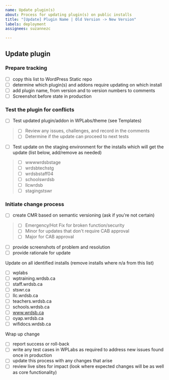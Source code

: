 ```yaml
---
name: Update plugin(s)
about: Process for updating plugin(s) on public installs
title: "[Update] Plugin Name | Old Version -> New Version"
labels: deployment
assignees: suzannezc

---
```


## Update plugin

### Prepare tracking
- [ ] copy this list to WordPress Static repo
- [ ] determine which plugin(s) and addons require updating on which install
- [ ] add plugin name, from version and to version numbers to comments
- [ ] Screenshot before state in production

### Test the plugin for conflicts
- [ ] Test updated plugin/addon in WPLabs/theme (see Templates)
> - [ ] Review any issues, challenges, and record in the comments
> - [ ] Determine if the update can proceed to next tests
- [ ] Test update on the staging environment for the installs which will get the update (list below, add/remove as needed)
> - [ ] wwwwrdsbstage
> - [ ] wrdsbtechstg
> - [ ] wrdsbstaff04
> - [ ] schoolswrdsb
> - [ ] llcwrdsb
> - [ ] stagingstswr

### Initiate change process
- [ ] create CMR based on semantic versioning (ask if you're not certain)
> - [ ] Emergency/Hot Fix for broken function/security
> - [ ] Minor for updates that don't require CAB approval
> - [ ] Major for CAB approval
- [ ] provide screenshots of problem and resolution
- [ ] provide rationale for update

Update on all identified installs (remove installs where n/a from this list)
- [ ] wplabs
- [ ] wptraining.wrdsb.ca
- [ ] staff.wrdsb.ca
- [ ] stswr.ca
- [ ] llc.wrdsb.ca
- [ ] teachers.wrdsb.ca
- [ ] schools.wrdsb.ca
- [ ] www.wrdsb.ca
- [ ] oyap.wrdsb.ca
- [ ] wifidocs.wrdsb.ca

Wrap up change 
- [ ] report success or roll-back
- [ ] write any test cases in WPLabs as required to address new issues found once in production
- [ ] update this process with any changes that arise
- [ ] review live sites for impact (look where expected changes will be as well as core functionality)
